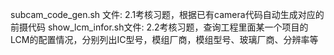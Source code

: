 subcam_code_gen.sh 文件:  2.1考核习题，根据已有camera代码自动生成对应的前摄代码
show_lcm_infor.sh文件: 2.2考核习题，查询工程里面某一个项目的LCM的配置情况，分别列出IC型号，模组厂商，模组型号、玻璃厂商、分辨率等
